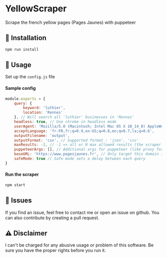 # YellowScraper
Scrape the french yellow pages (Pages Jaunes) with puppeteer

## 🔧 Installation
```bash
npm run install
```

## 🎈 Usage
Set up the `config.js` file

#### Sample config

```javascript
module.exports = {
    query: {
        keyword: 'luthier',
        location: 'Rennes'
    }, // Will search all 'luthier' businesses in 'Rennes'
    headless: true, // Use chrome in headless mode
    userAgent: 'Mozilla/5.0 (Macintosh; Intel Mac OS X 10_14_0) AppleWebKit/537.36 (KHTML, like Gecko) Chrome/71.0.3578.98 Safari/537.36',
    acceptLanguage: 'fr-FR,fr;q=0.9,en-US;q=0.8,en;q=0.7,la;q=0.6',
    outputFilename: 'output',
    outputFormat: 'csv', // Supported format : 'json', 'csv'
    maxResults: -1, // -1 => all or N max allowed results (the scraper will stop when the limits is outreached)
    puppeteerArgs: [], // Additional args for puppeteer (like proxy for example)
    baseURL: 'https://www.pagesjaunes.fr', // Only target this domain if you have the proper rights
    safeMode: true // Safe mode sets a delay between each query
}

```

#### Run the scraper
```bash
npm start
```

## 🐞 Issues
If you find an issue, feel free to contact me or open an issue on github. You can also contribute by creating a pull request.

## ⚠️ Disclaimer
I can't be charged for any abusive usage or problem of this software. Be sure you have the proper rights before you run it.
